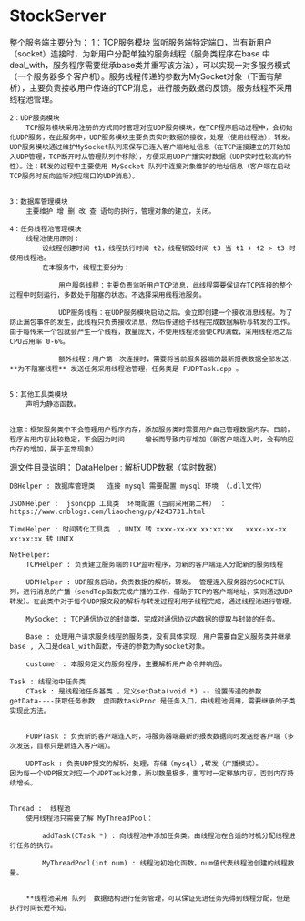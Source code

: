 # StockServer
整个服务端主要分为：
	1：TCP服务模块
		监听服务端特定端口，当有新用户（socket）连接时，为新用户分配单独的服务线程（服务类程序在base 中deal_with，服务程序需要继承base类并重写该方法），可以实现一对多服务模式（一个服务器多个客户机）。服务线程传递的参数为MySocket对象（下面有解析），主要负责接收用户传递的TCP消息，进行服务数据的反馈。服务线程不采用线程池管理。


	2：UDP服务模块
		TCP服务模块采用注册的方式同时管理对应UDP服务模块，在TCP程序启动过程中，会初始化UDP服务，在此服务中，UDP服务模块主要负责实时数据的接收，处理（使用线程池），转发。UDP服务模块通过维护MySocket队列来保存已连入客户端地址信息（在TCP连接建立的开始加入UDP管理，TCP断开时从管理队列中移除），方便采用UDP广播实时数据（UDP实时性较高的特性）。注：转发的过程中主要使用 MySocket 队列中连接对象维护的地址信息（客户端在启动TCP服务时反向监听对应端口的UDP消息）。


	3：数据库管理模块
		主要维护 增 删 改 查 语句的执行，管理对象的建立，关闭。

	4：任务线程池管理模块
		线程池使用原则：
			设线程创建时间 t1，线程执行时间 t2，线程销毁时间 t3 当 t1 + t2 > t3 时使用线程池。
			在本服务中，线程主要分为：
				
				用户服务线程：主要负责监听用户TCP消息，此线程需要保证在TCP连接的整个过程中时刻运行，多数处于阻塞的状态。不选择采用线程池服务。

				UDP服务线程：在UDP服务模块启动之后，会立即创建一个接收消息线程。为了防止漏包事件的发生，此线程只负责接收消息，然后传递给子线程完成数据解析与转发的工作。由于每传来一个包就会产生一个线程，数量庞大，不使用线程池会使CPU满载，采用线程池之后CPU占用率 0-6%。

				额外线程：用户第一次连接时，需要将当前服务器端的最新报表数据全部发送，**为不阻塞线程** 发送任务采用线程池管理，任务类是 FUDPTask.cpp 。


	5：其他工具类模块
		声明为静态函数。


	注意：框架服务类中不会管理用户程序内存，添加服务类时需要用户自己管理数据内存。目前，程序占用内存比较稳定，不会因为时间		增长而导致内存增加（新客户端连入时，会有响应内存的增加，属于正常现象）


源文件目录说明：
	DataHelper : 解析UDP数据（实时数据）

	DBHelper : 数据库管理类   连接 mysql 需要配置 mysql 环境 （.dll文件）

	JSONHelper :  jsoncpp 工具类  环境配置（当前采用第二种） ：https://www.cnblogs.com/liaocheng/p/4243731.html
 
	TimeHelper : 时间转化工具类  ，UNIX 转 xxxx-xx-xx xx:xx:xx   xxxx-xx-xx xx:xx:xx 转 UNIX

	NetHelper:
		TCPHelper : 负责建立服务端的TCP监听程序，为新的客户端连入分配新的服务线程

		UDPHelper : UDP服务启动，负责数据的解析，转发。 管理连入服务器的SOCKET队列，进行消息的广播（sendTcp函数完成广播的工作，借助于TCP的客户端地址，实则通过UDP转发）。在此类中对于每个UDP报文段的解析与转发过程利用子线程完成，通过线程池进行管理。

		MySocket : TCP通信协议的封装类，完成对通信协议内数据的提取与封装的任务。

		Base : 处理用户请求服务线程的服务类，没有具体实现，用户需要自定义服务类并继承base , 入口是deal_with函数，传递的参数为Mysocket对象。

		customer : 本服务定义的服务程序，主要解析用户命令并响应。

	Task : 线程池中任务类
		CTask : 是线程池任务基类 ，定义setData(void *) -- 设置传递的参数  getData----获取任务参数  虚函数taskProc 是任务入口，由线程池调用，需要继承的子类实现此方法。


		FUDPTask : 负责新的客户端连入时，将服务器端最新的报表数据同时发送给客户端（多次发送，目标只是新连入客户端）。

		UDPTask : 负责UDP报文的解析，处理，存储（mysql）,转发（广播模式）。------ 因为每一个UDP报文对应一个UDPTask对象，所以数量极多，重写时一定释放内存，否则内存持续增长。


	Thread :  线程池
		使用线程池只需要了解 MyThreadPool：
			
			addTask(CTask *) : 向线程池中添加任务类。由线程池在合适的时机分配线程进行任务的执行。

			MyThreadPool(int num) : 线程池初始化函数。num值代表线程池创建的线程数量。


		**线程池采用 队列  数据结构进行任务管理，可以保证先进任务先得到线程分配，但是执行时间长短不知。